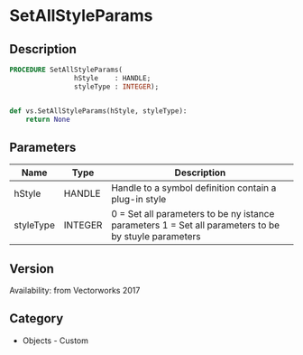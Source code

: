# SetAllStyleParams

## Description
```pascal
PROCEDURE SetAllStyleParams(
				hStyle    : HANDLE;
				styleType : INTEGER);
```

```python

def vs.SetAllStyleParams(hStyle, styleType):
    return None
```

## Parameters
|Name|Type|Description|
|---|---|---|
|hStyle|HANDLE|Handle to a symbol definition contain a plug-in style|
|styleType|INTEGER|0 = Set all parameters to be ny istance parameters 1 = Set all parameters to be by stuyle parameters|

## Version
Availability: from Vectorworks 2017
## Category
* Objects - Custom


